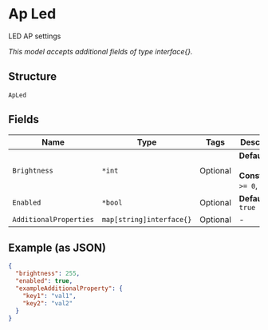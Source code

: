 
# Ap Led

LED AP settings

*This model accepts additional fields of type interface{}.*

## Structure

`ApLed`

## Fields

| Name | Type | Tags | Description |
|  --- | --- | --- | --- |
| `Brightness` | `*int` | Optional | **Default**: `255`<br><br>**Constraints**: `>= 0`, `<= 255` |
| `Enabled` | `*bool` | Optional | **Default**: `true` |
| `AdditionalProperties` | `map[string]interface{}` | Optional | - |

## Example (as JSON)

```json
{
  "brightness": 255,
  "enabled": true,
  "exampleAdditionalProperty": {
    "key1": "val1",
    "key2": "val2"
  }
}
```


